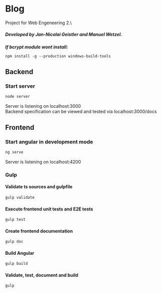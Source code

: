 # Blog
Project for Web Engeneering 2.\
##### Developed by Jan-Nicolai Geistler and Manuel Wetzel.

_**If bcrypt module wont install:**_
```bash
npm install -g --production windows-build-tools
```

## Backend

### Start server
```bash
node server
```

Server is listening on localhost:3000\
Backend specification can be viewed and tested via localhost:3000/docs 


## Frontend

### Start angular in development mode
```bash
ng serve
```

Server is listening on localhost:4200

### Gulp

#### Validate ts sources and gulpfile
```bash
gulp validate
```
 
#### Execute frontend unit tests and E2E tests
```bash
gulp test
```
 
#### Create frontend documentation
```bash
gulp doc
```

#### Build Angular
```bash
gulp build
```

#### Validate, test, document and build
```bash
gulp
```

